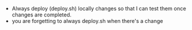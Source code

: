 - Always deploy (deploy.sh) locally changes so that I can test them once changes are completed.
- you are forgetting to always deploy.sh when there's a change